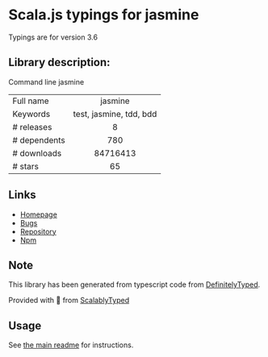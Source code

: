 
# Scala.js typings for jasmine

Typings are for version 3.6

## Library description:
Command line jasmine

|                    |                 |
| ------------------ | :-------------: |
| Full name          | jasmine |
| Keywords           | test, jasmine, tdd, bdd |
| # releases         | 8 |
| # dependents       | 780 |
| # downloads        | 84716413 |
| # stars            | 65 |

## Links
- [Homepage](http://jasmine.github.io/)
- [Bugs](https://github.com/jasmine/jasmine-npm/issues)
- [Repository](https://github.com/jasmine/jasmine-npm)
- [Npm](https://www.npmjs.com/package/jasmine)
    


## Note
This library has been generated from typescript code from [DefinitelyTyped](https://definitelytyped.org).

Provided with :purple_heart: from [ScalablyTyped](https://github.com/oyvindberg/ScalablyTyped)

## Usage
See [the main readme](../../readme.md) for instructions.


